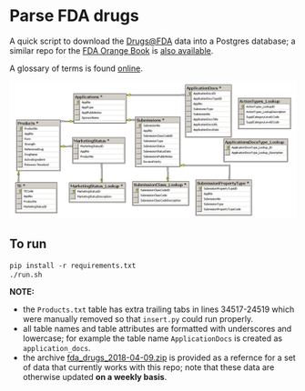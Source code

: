 # Parse FDA drugs

A quick script to download the [Drugs@FDA](https://www.fda.gov/Drugs/InformationOnDrugs/ucm079750.htm) data into a Postgres database; a similar repo for the [FDA Orange Book](https://www.accessdata.fda.gov/scripts/cder/ob/) is [also available](https://github.com/ConstantinoSchillebeeckx/parse_fda_orange).

A glossary of terms is found [online](https://www.fda.gov/drugs/informationondrugs/ucm079436.htm).

![schema](schema.png "schema")

## To run
```
pip install -r requirements.txt
./run.sh
```

**NOTE:** 

- the `Products.txt` table has extra trailing tabs in lines 34517-24519 which were manually removed so that `insert.py` could run properly.
- all table names and table attributes are formatted with underscores and lowercase; for example the table name `ApplicationDocs` is created as `application_docs`.
- the archive [fda_drugs_2018-04-09.zip](fda_drugs_2018-04-09.zip) is provided as a refernce for a set of data that currently works with this repo; note that these data are otherwise updated **on a weekly basis**.
